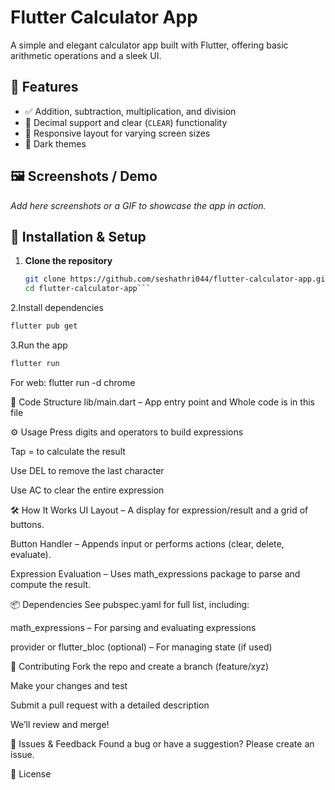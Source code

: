 # Flutter Calculator App

A simple and elegant calculator app built with Flutter, offering basic arithmetic operations and a sleek UI.

## 🎯 Features
- ✅ Addition, subtraction, multiplication, and division  
- 🟰 Decimal support and clear (`CLEAR`) functionality  
- 📐 Responsive layout for varying screen sizes  
- 🎨 Dark themes 

## 🖼️ Screenshots / Demo
_Add here screenshots or a GIF to showcase the app in action._

## 🚀 Installation & Setup

1. **Clone the repository**  
   ```bash
   git clone https://github.com/seshathri044/flutter-calculator-app.git
   cd flutter-calculator-app```
2.Install dependencies
 ```bash
flutter pub get
```
3.Run the app
 ```bash
flutter run
```
For web: flutter run -d chrome

🧩 Code Structure
lib/main.dart – App entry point and Whole code is in this file

⚙️ Usage
Press digits and operators to build expressions

Tap = to calculate the result

Use DEL to remove the last character

Use AC to clear the entire expression

🛠️ How It Works
UI Layout – A display for expression/result and a grid of buttons.

Button Handler – Appends input or performs actions (clear, delete, evaluate).

Expression Evaluation – Uses math_expressions package to parse and compute the result.

📦 Dependencies
See pubspec.yaml for full list, including:

math_expressions – For parsing and evaluating expressions

provider or flutter_bloc (optional) – For managing state (if used)

🤝 Contributing
Fork the repo and create a branch (feature/xyz)

Make your changes and test

Submit a pull request with a detailed description

We’ll review and merge!

🐞 Issues & Feedback
Found a bug or have a suggestion? Please create an issue.

📄 License
